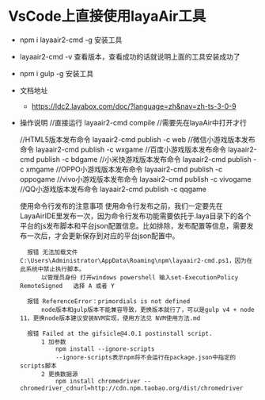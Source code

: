 # VsCode上直接使用layaAir工具

- npm i layaair2-cmd -g 安装工具
- layaair2-cmd -v 查看版本，查看成功的话就说明上面的工具安装成功了
- npm i gulp -g 安装工具
- 文档地址
  - <https://ldc2.layabox.com/doc/?language=zh&nav=zh-ts-3-0-9>

- 操作说明
    //直接运行
    layaair2-cmd compile //需要先在layaAir中打开才行

    //HTML5版本发布命令
    layaair2-cmd publish -c web
    //微信小游戏版本发布命令
    layaair2-cmd publish -c wxgame
    //百度小游戏版本发布命令
    layaair2-cmd publish -c bdgame
    //小米快游戏版本发布命令
    layaair2-cmd publish -c xmgame
    //OPPO小游戏版本发布命令
    layaair2-cmd publish -c oppogame
    //vivo小游戏版本发布命令
    layaair2-cmd publish -c vivogame
    //QQ小游戏版本发布命令
    layaair2-cmd publish -c qqgame

    使用命令行发布的注意事项
        使用命令行发布之前，我们一定要先在LayaAirIDE里发布一次，因为命令行发布功能需要依托于.laya目录下的各个平台的js发布脚本和平台json配置信息。比如排除，发布配置等信息，需要发布一次后，才会更新保存到对应的平台json配置中。

        报错 无法加载文件 C:\Users\Administrator\AppData\Roaming\npm\layaair2-cmd.ps1，因为在此系统中禁止执行脚本。
            以管理员身份 打开windows powershell 输入set-ExecutionPolicy RemoteSigned   选择 A 或者 Y 

        报错 ReferenceError：primordials is not defined
            node版本和gulp版本不能兼容导致，更换版本就行了，可以是gulp v4 + node 11，更换node版本建议安装NVM实现，使用方法见 NVM使用方法.md

        报错 Failed at the gifsicle@4.0.1 postinstall script.
            1 加参数
                npm install --ignore-scripts
                --ignore-scripts表示npm将不会运行在package.json中指定的scripts脚本
            2 更换数据源
                npm install chromedriver --chromedriver_cdnurl=http://cdn.npm.taobao.org/dist/chromedriver